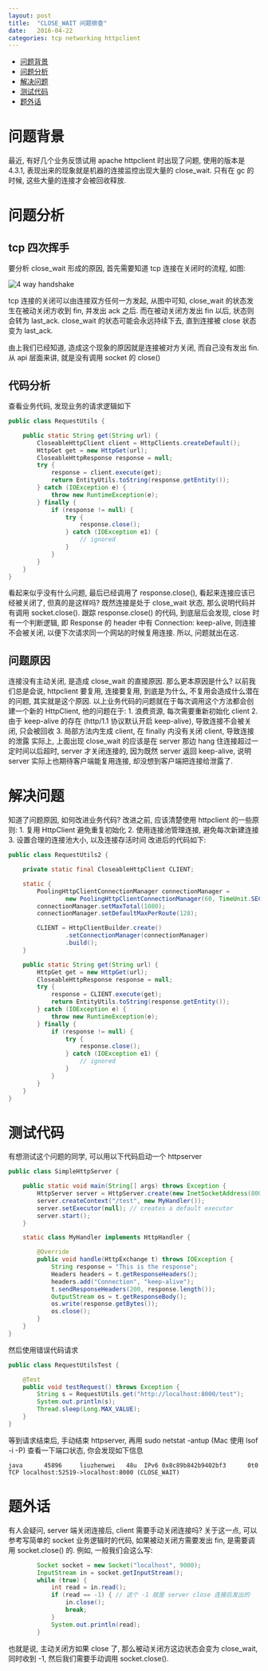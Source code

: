 ```yaml
---
layout: post
title:  "CLOSE_WAIT 问题排查"
date:   2016-04-22
categories: tcp networking httpclient
---
```


* [问题背景](#h1)
* [问题分析](#h2)
* [解决问题](#h3)
* [测试代码](#h4)
* [题外话](#h5)

<a name="h1"></a>
# 问题背景
最近, 有好几个业务反馈试用 apache httpclient 时出现了问题, 使用的版本是 4.3.1, 表现出来的现象就是机器的连接监控出现大量的 close\_wait. 只有在 gc 的时候, 这些大量的连接才会被回收释放.

<a name="h2"></a>
# 问题分析

## tcp 四次挥手
要分析 close\_wait 形成的原因, 首先需要知道 tcp 连接在关闭时的流程, 如图:

![4 way handshake](https://upload.wikimedia.org/wikipedia/commons/5/55/TCP_CLOSE.svg)

tcp 连接的关闭可以由连接双方任何一方发起, 从图中可知, close\_wait 的状态发生在被动关闭方收到 fin, 并发出 ack 之后. 而在被动关闭方发出 fin 以后, 状态则会转为 last\_ack. close\_wait 的状态可能会永远持续下去, 直到连接被 close 状态变为 last\_ack.

由上我们已经知道, 造成这个现象的原因就是连接被对方关闭, 而自己没有发出 fin. 从 api 层面来讲, 就是没有调用 socket 的 close()

## 代码分析

查看业务代码, 发现业务的请求逻辑如下

``` java
public class RequestUtils {

    public static String get(String url) {
        CloseableHttpClient client = HttpClients.createDefault();
        HttpGet get = new HttpGet(url);
        CloseableHttpResponse response = null;
        try {
            response = client.execute(get);
            return EntityUtils.toString(response.getEntity());
        } catch (IOException e) {
            throw new RuntimeException(e);
        } finally {
            if (response != null) {
                try {
                    response.close();
                } catch (IOException e1) {
                    // ignored
                }
            }
        }
    }
}
```

看起来似乎没有什么问题, 最后已经调用了 response.close(), 看起来连接应该已经被关闭了, 但真的是这样吗? 既然连接是处于 close\_wait 状态, 那么说明代码并有调用 socket.close(). 跟踪 response.close() 的代码, 到底层后会发现, close 时有一个判断逻辑, 即 Response 的 header 中有 Connection: keep-alive, 则连接不会被关闭, 以便下次请求同一个网站的时候复用连接. 所以, 问题就出在这.

## 问题原因
连接没有主动关闭, 是造成 close\_wait 的直接原因. 那么更本原因是什么? 以前我们总是会说, httpclient 要复用, 连接要复用, 到底是为什么, 不复用会造成什么潜在的问题, 其实就是这个原因. 以上业务代码的问题就在于每次调用这个方法都会创建一个新的 HttpClient, 他的问题在于:
    1. 浪费资源, 每次需要重新初始化 client
    2. 由于 keep-alive 的存在 (http/1.1 协议默认开启 keep-alive), 导致连接不会被关闭, 只会被回收
    3. 局部方法内生成 client, 在 finally 内没有关闭 client, 导致连接的泄露
实际上, 上面出现 close\_wait 的应该是在 server 那边 hang 住连接超过一定时间以后超时, server 才关闭连接的, 因为既然 server 返回 keep-alive, 说明 server 实际上也期待客户端能复用连接, 却没想到客户端把连接给泄露了.

<a name="h3"></a>
# 解决问题

知道了问题原因, 如何改进业务代码? 改进之前, 应该清楚使用 httpclient 的一些原则:
    1. 复用 HttpClient 避免重复初始化
    2. 使用连接池管理连接, 避免每次新建连接
    3. 设置合理的连接池大小, 以及连接存活时间
改进后的代码如下:

``` java
public class RequestUtils2 {

    private static final CloseableHttpClient CLIENT;

    static {
        PoolingHttpClientConnectionManager connectionManager = 
        		new PoolingHttpClientConnectionManager(60, TimeUnit.SECONDS);
        connectionManager.setMaxTotal(1080);
        connectionManager.setDefaultMaxPerRoute(128);

        CLIENT = HttpClientBuilder.create()
                .setConnectionManager(connectionManager)
                .build();
    }

    public static String get(String url) {
        HttpGet get = new HttpGet(url);
        CloseableHttpResponse response = null;
        try {
            response = CLIENT.execute(get);
            return EntityUtils.toString(response.getEntity());
        } catch (IOException e) {
            throw new RuntimeException(e);
        } finally {
            if (response != null) {
                try {
                    response.close();
                } catch (IOException e1) {
                    // ignored
                }
            }
        }
    }
}
```

<a name="h4"></a>
# 测试代码 
有想测试这个问题的同学, 可以用以下代码启动一个 httpserver
``` java
public class SimpleHttpServer {

    public static void main(String[] args) throws Exception {
        HttpServer server = HttpServer.create(new InetSocketAddress(8000), 0);
        server.createContext("/test", new MyHandler());
        server.setExecutor(null); // creates a default executor
        server.start();
    }

    static class MyHandler implements HttpHandler {

        @Override
        public void handle(HttpExchange t) throws IOException {
            String response = "This is the response";
            Headers headers = t.getResponseHeaders();
            headers.add("Connection", "keep-alive");
            t.sendResponseHeaders(200, response.length());
            OutputStream os = t.getResponseBody();
            os.write(response.getBytes());
            os.close();
        }
    }
}
```
然后使用错误代码请求
``` java
public class RequestUtilsTest {

    @Test
    public void testRequest() throws Exception {
        String s = RequestUtils.get("http://localhost:8000/test");
        System.out.println(s);
        Thread.sleep(Long.MAX_VALUE);
    }
}
```
等到请求结束后, 手动结束 httpserver, 再用 sudo netstat -antup (Mac 使用 lsof -i -P) 查看一下端口状态, 你会发现如下信息
```
java      45896     liuzhenwei   48u  IPv6 0x8c89b842b9402bf3      0t0    TCP localhost:52519->localhost:8000 (CLOSE_WAIT)
```

<a name="h5"></a>
# 题外话 
有人会疑问, server 端关闭连接后, client 需要手动关闭连接吗? 关于这一点, 可以参考写简单的 socket 业务逻辑时的代码, 如果被动关闭方需要发出 fin, 是需要调用 socket.close() 的. 例如, 一般我们会这么写:

``` java
        Socket socket = new Socket("localhost", 9000);
        InputStream in = socket.getInputStream();
        while (true) {
            int read = in.read();
            if (read == -1) { // 这个 -1 就是 server close 连接后发出的
                in.close();
                break;
            }
            System.out.println(read);
        }
```

也就是说, 主动关闭方如果 close 了, 那么被动关闭方这边状态会变为 close\_wait, 同时收到 -1, 然后我们需要手动调用 socket.close().

